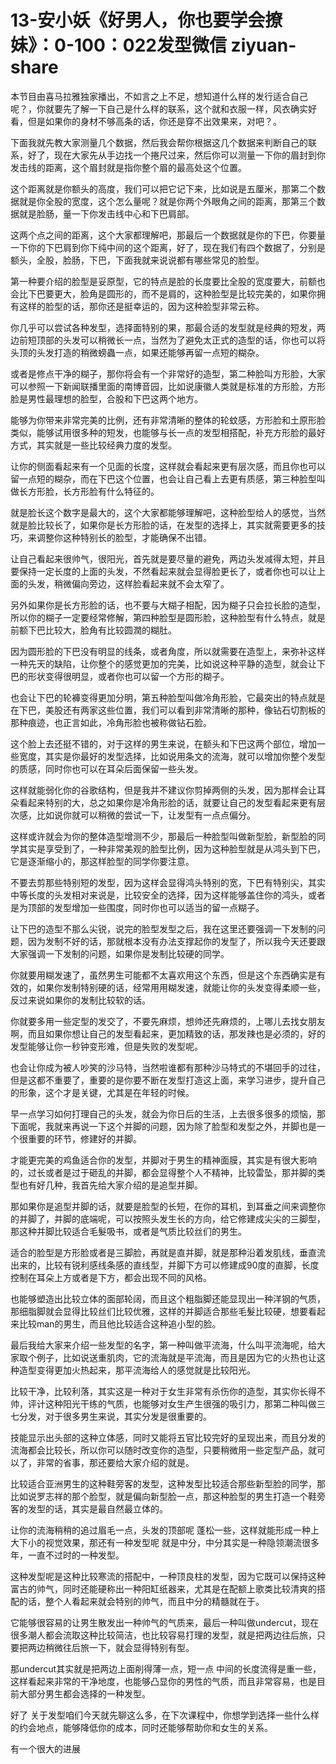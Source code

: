 # 13-安小妖《好男人，你也要学会撩妹》：0-100：022发型微信 ziyuan-share

本节目由喜马拉雅独家播出，不如言之上不足，想知道什么样的发行适合自己呢？，你就要先了解一下自己是什么样的联系，这个就和衣服一样，风衣确实好看，但是如果你的身材不够高条的话，你还是穿不出效果来，对吧？。

下面我就先教大家测量几个数据，然后我会帮你根据这几个数据来判断自己的联系，好了，现在大家先从手边找一个捲尺过来，然后你可以测量一下你的眉封到你发击线的距离，这个眉封就是指你整个眉的最高处这个位置。

这个距离就是你额头的高度，我们可以把它记下来，比如说是五厘米，那第二个数据就是你全股的宽度，这个怎么量呢？就是你两个外眼角之间的距离，那第三个数据就是脸肠，量一下你发击线中心和下巴肩部。

这两个点之间的距离，这个大家都理解吧，那最后一个数据就是你的下巴，你要量一下你的下巴肩到你下纯中间的这个距离，好了，现在我们有四个数据了，分别是额头，全股，脸肠，下巴，下面我就来说说都有哪些常见的脸型。

第一种要介绍的脸型是妥原型，它的特点是脸的长度要比全股的宽度要大，前额也会比下巴要更大，脸角是圆形的，而不是肩的，这种脸型是比较完美的，如果你拥有这样的脸型的话，那你还是挺幸运的，因为这种脸型非常云称。

你几乎可以尝试各种发型，选择面特别的果，那最合适的发型就是经典的短发，两边前短顶部的头发可以稍微长一点，当然为了避免太正式的造型的话，你也可以将头顶的头发打造的稍微螃蟲一点，如果还能够再留一点短的糊杂。

或者是修点干净的糊子，那你将会有一个非常好的造型，第二种脸叫方形脸，大家可以参照一下新闻联播里面的南博音园，比如说康徽人类就是标准的方形脸，方形脸是男性最理想的脸型，合股和下巴这两个地方。

能够为你带来非常完美的比例，还有非常清晰的整体的轮蚊感，方形脸和土原形脸类似，能够试用很多种的短发，也能够与长一点的发型相搭配，补充方形脸的最好方式，其实就是一些比较经典力度的发型。

让你的侧面看起来有一个见面的长度，这样就会看起来更有层次感，而且你也可以留一点短的糊杂，而在下巴这个位置，也会让自己看上去更有质感，第三种脸型叫做长方形脸，长方形脸有什么特征的。

就是脸长这个数字是最大的，这个大家都能够理解吧，这种脸型给人的感觉，当然就是脸比较长了，如果你是长方形脸的话，在发型的选择上，其实就需要更多的技巧，来调整你这种特别长的脸型，才能确保不出错。

让自己看起来很帅气，很阳光，首先就是要尽量的避免，两边头发减得太短，并且要保持一定长度的上面的头发，不然看起来就会显得脸更长了，或者你也可以让上面的头发，稍微偏向旁边，这样脸看起来就不会太窄了。

另外如果你是长方形脸的话，也不要与大糊子相配，因为糊子只会拉长脸的造型，所以你的糊子一定要经常修解，第四种脸型是圆形脸，这种脸型有什么特点，就是前额下巴比较大，脸角有比较圆潤的糊肚。

因为圆形脸的下巴没有明显的线条，或者角度，所以就需要在造型上，来弥补这样一种先天的缺陷，让你整个的感觉更加的完美，比如说这种平静的造型，就会让下巴的形状变得很明显，或者你也可以留一个方形的糊子。

也会让下巴的轮褲变得更加分明，第五种脸型叫做冷角形脸，它最突出的特点就是在下巴，美股还有两家这些位置，我们可以看到非常清晰的那种，像钻石切割板的那种痕迹，也正言如此，冷角形脸也被称做钻石脸。

这个脸上去还挺不错的，对于这样的男生来说，在额头和下巴这两个部位，增加一些宽度，其实是你最好的发型选择，比如说用条文的流海，就可以增加你整个发型的质感，同时你也可以在耳朵后面保留一些头发。

这样就能弱化你的谷歌结构，但是我并不建议你剪掉两侧的头发，因为那样会让耳朵看起来特别的大，总之如果你是冷角形脸的话，就要让自己的发型看起来更有层次感，比如说你就可以稍微的尝试一下，让发型有一点点偏分。

这样或许就会为你的整体造型增测不少，那最后一种脸型叫做新型脸，新型脸的同学其实是享受到了，一种非常美观的脸型比例，因为这种脸型就是从鸿头到下巴，它是逐渐缩小的，那这样脸型的同学你要注意。

不要去剪那些特别短的发型，因为这样会显得鸿头特别的宽，下巴有特别尖，其实中等长度的头发相对来说是，比较安全的选择，因为这样能够盖住你的鸿头，或者是为顶部的发型增加一些围度，同时你也可以适当的留一点糊子。

让下巴的造型不那么尖锐，说完的脸型发型之后，我在这里还要强调一下发制的问题，因为发制不好的话，那就根本没有办法支撑起你的发型了，所以我今天还要跟大家强调一下发制的问题，如果你是发制比较硬的同学。

你就要用糊发速了，虽然男生可能都不太喜欢用这个东西，但是这个东西确实是有效的，如果你发制特别硬的话，经常用用糊发速，就能让你的头发变得柔顺一些，反过来说如果你的发制比较软的话。

你就要多用一些定型的发交了，不要先麻烦，想帅还先麻烦的，上哪儿去找女朋友啊，而且如果你想让自己的发型看起来，更加精致的话，那发辣也是必须的，好的发型能够让你一秒钟变形难，但是失败的发型呢。

也会让你成为被人吵笑的沙马特，当然啦谁都有那种沙马特式的不堪回手的过往，但是这都不重要了，重要的是你要不断在发型打造这上面，来学习进步，提升自己的形象，这个才是关键，尤其是在年轻的时候。

早一点学习如何打理自己的头发，就会为你日后的生活，上去很多很多的烦恼，那下面呢，我就来再说一下这个并脚的问题，因为除了脸型和发型之外，并脚也是一个很重要的环节，修建好的并脚。

才能更完美的鸡鱼适合你的发型，并脚对于男生的精神面膜，其实是有很大影响的，过长或者是过于砸乱的并脚，都会显得整个人不精神，比较雷坠，那并脚的类型也有好几种，我首先给大家介绍的是追型并脚。

那如果你是追型并脚的话，就要是脸型的长短，在你的耳机，到耳垂之间来调整你的并脚了，并脚的底端呢，可以按照头发生长的方向，给它修建成尖尖的三脚型，那这种并脚比较适合毛髮吸书，或者是气质比较丝们的男生。

适合的脸型是方形脸或者是三脚脸，再就是直并脚，就是那种沿着发肌线，垂直流出来的，比较有锐利感线条感的直线型，并脚下方可以修建成90度的直脚，长度控制在耳朵上方或者是下方，都会出现不同的风格。

也能够塑造出比较立体的面部轮阔，而且这个粗脂脚还能显现出一种洋钢的气质，那细脂脚就会显得比较丝们比较优雅，这样的并脚适合那些毛髮比较硬，想要看起来比较man的男生，而且他比较适合这种追小型的脸。

最后我给大家来介绍一些发型的名字，第一种叫做平流海，什么叫平流海呢，给大家取个例子，比如说送重肌肉，它的流海就是平流海，而且是因为它的火热也让这种造型变得更加火热起来，那平流海给人的感觉就是比较阳光。

比较干净，比较利落，其实这是一种对于女生非常有杀伤你的造型，其实你长得不帅，评计这种阳光干练的气质，也能够对女生产生很强的吸引力，那第二种叫做三七分发，对于很多男生来说，其实分发是很重要的。

技能显示出头部的这种立体感，同时又能将五官比较完好的呈现出来，而且分发的流海都会比较长，所以你可以随时改变你的造型，只要稍微用一些定型产品，就可以了，非常的省事，那还要给大家介绍的就是。

比较适合亚洲男生的这种鞋旁客的发型，这种发型比较适合那些新型脸的同学，那比如说罗志祥的那个脸型，就是偏向新型脸一点，那这种脸型的男生打造一个鞋旁客的发型的话，其实是最自然最立体的。

让你的流海稍稍的追过眉毛一点，头发的顶部呢 蓬松一些，这样就能形成一种上大下小的视觉效果，那还有一种发型呢 就是中分，中分其实是一种隐领潮流很多年，一直不过时的一种发型。

这种发型呢是这种比较寒流的搭配中，一种顶良柱的发型，因为它既可以保持这种富古的帅气，同时还能硬称出一种阳缸纸器来，尤其是在配额上歌类比较清爽的搭配的话，整个人看起来就会特别的帅气，而且中分的精髓就在于。

它能够很容易的让男生散发出一种帅气的气质来，最后一种叫做undercut，现在很多潮人都会流取这种比较简洁，也比较容易打理的发型，就是把两边往后旅，只要把两边稍微往后旅一下，就会显得特别有型。

那undercut其实就是把两边上面削得薄一点，短一点 中间的长度流得是重一些，这样看起来非常的干净地度，也能够凸显你的男性的气质，而且非常容易，也是目前大部分男生都会选择的一种发型。

好了 关于发型咱们今天就先聊这么多，在下次课程中，你想学到选择一些什么样的约会地点，能够降低你的成本，同时还能够帮助你和女生的关系。

有一个很大的进展